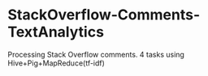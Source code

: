 # StackOverflow-Comments-TextAnalytics
Processing Stack Overflow comments. 4 tasks using Hive+Pig+MapReduce(tf-idf)
